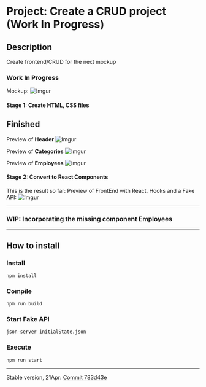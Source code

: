 
# Project: Create a CRUD project (Work In Progress)

## Description

Create frontend/CRUD for the next mockup

### Work In Progress

Mockup:
![Imgur](https://i.imgur.com/ezVmirk.png)

#### Stage 1: Create HTML, CSS files
Finished
-------
Preview of **Header**
![Imgur](https://i.imgur.com/D28wlAF.png)

Preview of **Categories**
![Imgur](https://i.imgur.com/rOMJZNM.png)

Preview of **Employees**
![Imgur](https://i.imgur.com/333sui8.png)


#### Stage 2: Convert to React Components

This is the result so far: Preview of FrontEnd with React, Hooks and a Fake API:
![Imgur](https://i.imgur.com/t0w1ruQ.png)

---
### WIP: Incorporating the missing component Employees ###

----

## How to install ##

### Install
```
npm install
```

### Compile
```
npm run build
```

### Start Fake API
```
json-server initialState.json
```

### Execute
```
npm run start
```

---

Stable version, 21Apr: [Commit 783d43e](https://github.com/FernandoTorresL/ejercicio-platzi-master/commit/783d43eb24508b4f9441415c9e784555ad1e591a)

